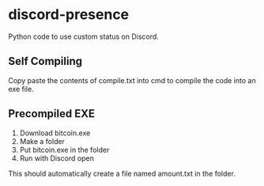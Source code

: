 # discord-presence

Python code to use custom status on Discord.

## Self Compiling

Copy paste the contents of compile.txt into cmd to compile the code into an exe file.

## Precompiled EXE

1. Download bitcoin.exe
2. Make a folder
3. Put bitcoin.exe in the folder
4. Run with Discord open

This should automatically create a file named amount.txt in the folder.
